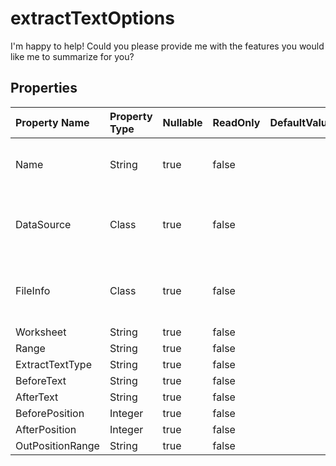 # **extractTextOptions**

I'm happy to help! Could you please provide me with the features you would like me to summarize for you? 

## **Properties**

| Property Name | Property Type | Nullable |  ReadOnly | DefaultValue | Description | 
| :- | :- | :- |:- |  :- | :- |
|Name|String|true|false |  |This class has a public property for storing and retrieving a name value.|
|DataSource|Class|true|false |  |Represents data source.  There are three types of data, they are CloudFileSystem, RequestFiles, HttpUri.|
|FileInfo|Class|true|false |  |Represents file information. Include of filename, filesize, and file content(base64String).|
|Worksheet|String|true|false |  ||
|Range|String|true|false |  ||
|ExtractTextType|String|true|false |  ||
|BeforeText|String|true|false |  ||
|AfterText|String|true|false |  ||
|BeforePosition|Integer|true|false |  ||
|AfterPosition|Integer|true|false |  ||
|OutPositionRange|String|true|false |  ||

